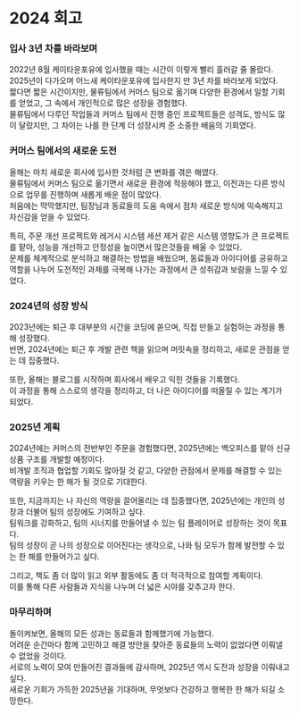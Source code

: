 # 2024 회고

### 입사 3년 차를 바라보며
2022년 8월 케이타운포유에 입사했을 때는 시간이 이렇게 빨리 흘러갈 줄 몰랐다.   
2025년이 다가오며 어느새 케이타운포유에 입사한지 만 3년 차를 바라보게 되었다.    
짧다면 짧은 시간이지만, 물류팀에서 커머스 팀으로 옮기며 다양한 환경에서 일할 기회를 얻었고, 그 속에서 개인적으로 많은 성장을 경험했다.  
물류팀에서 다루던 작업들과 커머스 팀에서 진행 중인 프로젝트들은 성격도, 방식도 많이 달랐지만, 그 차이는 나를 한 단계 더 성장시켜 준 소중한 배움의 기회였다.  

### 커머스 팀에서의 새로운 도전
올해는 마치 새로운 회사에 입사한 것처럼 큰 변화를 겪은 해였다.  
물류팀에서 커머스 팀으로 옮기면서 새로운 환경에 적응해야 했고, 이전과는 다른 방식으로 업무를 진행하며 새롭게 배운 점이 많았다.  
처음에는 막막했지만, 팀장님과 동료들의 도움 속에서 점차 새로운 방식에 익숙해지고 자신감을 얻을 수 있었다.   

특히, 주문 개선 프로젝트와 레거시 시스템 세션 제거 같은 시스템 영향도가 큰 프로젝트를 맡아, 성능을 개선하고 안정성을 높이면서 많은것들을 배울 수 있었다.  
문제를 체계적으로 분석하고 해결하는 방법을 배웠으며, 동료들과 아이디어를 공유하고 역할을 나누어 도전적인 과제를 극복해 나가는 과정에서 큰 성취감과 보람을 느낄 수 있었다.

### 2024년의 성장 방식
2023년에는 퇴근 후 대부분의 시간을 코딩에 쏟으며, 직접 만들고 실험하는 과정을 통해 성장했다.  
반면, 2024년에는 퇴근 후 개발 관련 책을 읽으며 머릿속을 정리하고, 새로운 관점을 얻는 데 집중했다.  

또한, 올해는 블로그를 시작하며 회사에서 배우고 익힌 것들을 기록했다.   
이 과정을 통해 스스로의 생각을 정리하고, 더 나은 아이디어를 떠올릴 수 있는 계기가 되었다.  

### 2025년 계획  
2024년에는 커머스의 전반부인 주문을 경험했다면, 2025년에는 백오피스를 맡아 신규 상품 구조를 개발할 예정이다.  
비개발 조직과 협업할 기회도 많아질 것 같고, 다양한 관점에서 문제를 해결할 수 있는 역량을 키우는 한 해가 될 것으로 기대한다.  

또한, 지금까지는 나 자신의 역량을 끌어올리는 데 집중했다면, 2025년에는 개인의 성장과 더불어 팀의 성장에도 기여하고 싶다.  
팀워크를 강화하고, 팀의 시너지를 만들어낼 수 있는 팀 플레이어로 성장하는 것이 목표다.  
팀의 성장이 곧 나의 성장으로 이어진다는 생각으로, 나와 팀 모두가 함께 발전할 수 있는 한 해를 만들어가고 싶다.  

그리고, 책도 좀 더 많이 읽고 외부 활동에도 좀 더 적극적으로 참여할 계획이다.  
이를 통해 다른 사람들과 지식을 나누며 더 넓은 시야를 갖추고자 한다. 

### 마무리하며
돌이켜보면, 올해의 모든 성과는 동료들과 함께했기에 가능했다.   
어려운 순간마다 함께 고민하고 해결 방안을 찾아준 동료들의 노력이 없었다면 이뤄낼 수 없었을 것이다.   
서로의 노력이 모여 만들어진 결과들에 감사하며, 2025년 역시 도전과 성장을 이뤄내고 싶다.  
새로운 기회가 가득한 2025년을 기대하며, 무엇보다 건강하고 행복한 한 해가 되길 소망한다.
